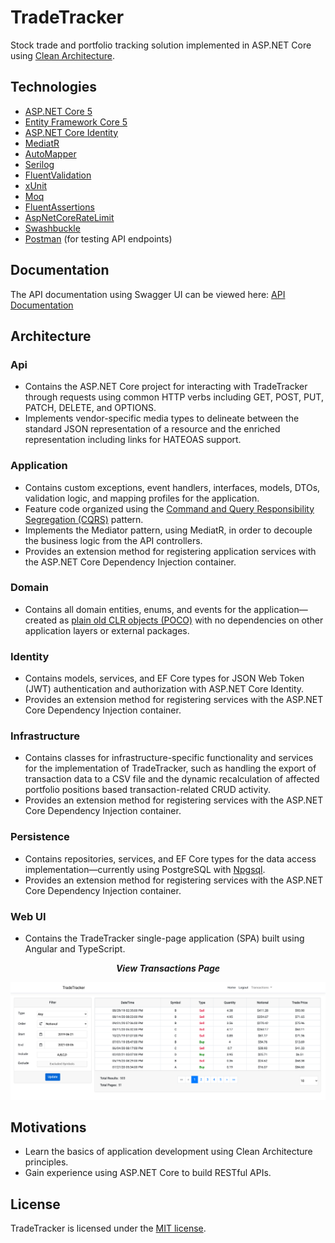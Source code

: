 # TradeTracker
Stock trade and portfolio tracking solution implemented in ASP.NET Core using [Clean Architecture](https://blog.cleancoder.com/uncle-bob/2012/08/13/the-clean-architecture.html).

## Technologies

* [ASP.NET Core 5](https://dotnet.microsoft.com/apps/aspnet)
* [Entity Framework Core 5](https://docs.microsoft.com/en-us/ef/core/)
* [ASP.NET Core Identity](https://docs.microsoft.com/en-us/aspnet/core/security/authentication/identity?view=aspnetcore-5.0&tabs=visual-studio)
* [MediatR](https://github.com/jbogard/MediatR)
* [AutoMapper](https://automapper.org/)
* [Serilog](https://serilog.net/)
* [FluentValidation](https://fluentvalidation.net/)
* [xUnit](https://xunit.net/)
* [Moq](https://github.com/moq/moq)
* [FluentAssertions](https://fluentassertions.com/)
* [AspNetCoreRateLimit](https://github.com/stefanprodan/AspNetCoreRateLimit)
* [Swashbuckle](https://github.com/domaindrivendev/Swashbuckle.WebApi)
* [Postman](https://www.postman.com/) (for testing API endpoints)

## Documentation

The API documentation using Swagger UI can be viewed here: [API Documentation](https://david-acker.github.io/Trade-Tracker-API-Spec/#/)

## Architecture

### Api
* Contains the ASP.NET Core project for interacting with TradeTracker through requests using common HTTP verbs including GET, POST, PUT, PATCH, DELETE, and OPTIONS.
* Implements vendor-specific media types to delineate between the standard JSON representation of a resource and the enriched representation including links for HATEOAS support.

### Application
* Contains custom exceptions, event handlers, interfaces, models, DTOs, validation logic, and mapping profiles for the application.
* Feature code organized using the [Command and Query Responsibility Segregation (CQRS)](https://docs.microsoft.com/en-us/azure/architecture/patterns/cqrs) pattern.
* Implements the Mediator pattern, using MediatR, in order to decouple the business logic from the API controllers.
* Provides an extension method for registering application services with the ASP.NET Core Dependency Injection container.

### Domain
* Contains all domain entities, enums, and events for the application&mdash;created as [plain old CLR objects (POCO)](https://en.wikipedia.org/wiki/Plain_old_CLR_object) with no dependencies on other application layers or external packages.

### Identity
* Contains models, services, and EF Core types for JSON Web Token (JWT) authentication and authorization with ASP.NET Core Identity.
* Provides an extension method for registering services with the ASP.NET Core Dependency Injection container.

### Infrastructure
* Contains classes for infrastructure-specific functionality and services for the implementation of TradeTracker, such as handling the export of transaction data to a CSV file and the dynamic recalculation of affected portfolio positions based transaction-related CRUD activity.
* Provides an extension method for registering services with the ASP.NET Core Dependency Injection container.

### Persistence
* Contains repositories, services, and EF Core types for the data access implementation&mdash;currently using PostgreSQL with [Npgsql](https://github.com/npgsql/npgsql).
* Provides an extension method for registering services with the ASP.NET Core Dependency Injection container.

### Web UI
* Contains the TradeTracker single-page application (SPA) built using Angular and TypeScript.

<p align="center">
  <i><b>View Transactions Page</b></i>
</p>

![ViewTransactionsPage](demo/view-transactions-page.png?raw=true "View Transactions Page")

## Motivations
* Learn the basics of application development using Clean Architecture principles.
* Gain experience using ASP.NET Core to build RESTful APIs.

## License
TradeTracker is licensed under the [MIT license](LICENSE).

